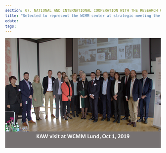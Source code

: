 ```yaml
---
section: 07. NATIONAL AND INTERNATIONAL COOPERATION WITH THE RESEARCH COMMUNITY
title: "Selected to reprecent the WCMM center at strategic meeting the KAW foundation and Wallenberg family representatives"
edate: 
tags:
---
```


![](/assets/img/image004.png)